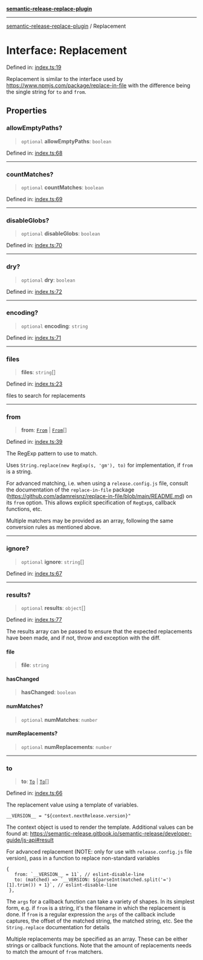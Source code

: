 [**semantic-release-replace-plugin**](../README.md)

***

[semantic-release-replace-plugin](../README.md) / Replacement

# Interface: Replacement

Defined in: [index.ts:19](https://github.com/centralnicgroup-opensource/rtldev-middleware-semantic-release-replace-plugin/blob/3c967f53ff3edf273839579fb756410beeb0ef7d/src/index.ts#L19)

Replacement is similar to the interface used by https://www.npmjs.com/package/replace-in-file
with the difference being the single string for `to` and `from`.

## Properties

### allowEmptyPaths?

> `optional` **allowEmptyPaths**: `boolean`

Defined in: [index.ts:68](https://github.com/centralnicgroup-opensource/rtldev-middleware-semantic-release-replace-plugin/blob/3c967f53ff3edf273839579fb756410beeb0ef7d/src/index.ts#L68)

***

### countMatches?

> `optional` **countMatches**: `boolean`

Defined in: [index.ts:69](https://github.com/centralnicgroup-opensource/rtldev-middleware-semantic-release-replace-plugin/blob/3c967f53ff3edf273839579fb756410beeb0ef7d/src/index.ts#L69)

***

### disableGlobs?

> `optional` **disableGlobs**: `boolean`

Defined in: [index.ts:70](https://github.com/centralnicgroup-opensource/rtldev-middleware-semantic-release-replace-plugin/blob/3c967f53ff3edf273839579fb756410beeb0ef7d/src/index.ts#L70)

***

### dry?

> `optional` **dry**: `boolean`

Defined in: [index.ts:72](https://github.com/centralnicgroup-opensource/rtldev-middleware-semantic-release-replace-plugin/blob/3c967f53ff3edf273839579fb756410beeb0ef7d/src/index.ts#L72)

***

### encoding?

> `optional` **encoding**: `string`

Defined in: [index.ts:71](https://github.com/centralnicgroup-opensource/rtldev-middleware-semantic-release-replace-plugin/blob/3c967f53ff3edf273839579fb756410beeb0ef7d/src/index.ts#L71)

***

### files

> **files**: `string`[]

Defined in: [index.ts:23](https://github.com/centralnicgroup-opensource/rtldev-middleware-semantic-release-replace-plugin/blob/3c967f53ff3edf273839579fb756410beeb0ef7d/src/index.ts#L23)

files to search for replacements

***

### from

> **from**: [`From`](../type-aliases/From.md) \| [`From`](../type-aliases/From.md)[]

Defined in: [index.ts:39](https://github.com/centralnicgroup-opensource/rtldev-middleware-semantic-release-replace-plugin/blob/3c967f53ff3edf273839579fb756410beeb0ef7d/src/index.ts#L39)

The RegExp pattern to use to match.

Uses `String.replace(new RegExp(s, 'gm'), to)` for implementation, if
`from` is a string.

For advanced matching, i.e. when using a `release.config.js` file, consult
the documentation of the `replace-in-file` package
(https://github.com/adamreisnz/replace-in-file/blob/main/README.md) on its
`from` option. This allows explicit specification of `RegExp`s, callback
functions, etc.

Multiple matchers may be provided as an array, following the same
conversion rules as mentioned above.

***

### ignore?

> `optional` **ignore**: `string`[]

Defined in: [index.ts:67](https://github.com/centralnicgroup-opensource/rtldev-middleware-semantic-release-replace-plugin/blob/3c967f53ff3edf273839579fb756410beeb0ef7d/src/index.ts#L67)

***

### results?

> `optional` **results**: `object`[]

Defined in: [index.ts:77](https://github.com/centralnicgroup-opensource/rtldev-middleware-semantic-release-replace-plugin/blob/3c967f53ff3edf273839579fb756410beeb0ef7d/src/index.ts#L77)

The results array can be passed to ensure that the expected replacements
have been made, and if not, throw and exception with the diff.

#### file

> **file**: `string`

#### hasChanged

> **hasChanged**: `boolean`

#### numMatches?

> `optional` **numMatches**: `number`

#### numReplacements?

> `optional` **numReplacements**: `number`

***

### to

> **to**: [`To`](../type-aliases/To.md) \| [`To`](../type-aliases/To.md)[]

Defined in: [index.ts:66](https://github.com/centralnicgroup-opensource/rtldev-middleware-semantic-release-replace-plugin/blob/3c967f53ff3edf273839579fb756410beeb0ef7d/src/index.ts#L66)

The replacement value using a template of variables.

`__VERSION__ = "${context.nextRelease.version}"`

The context object is used to render the template. Additional values
can be found at: https://semantic-release.gitbook.io/semantic-release/developer-guide/js-api#result

For advanced replacement (NOTE: only for use with `release.config.js` file version), pass in a function to replace non-standard variables
```
{
   from: `__VERSION__ = 11`, // eslint-disable-line
   to: (matched) => `__VERSION: ${parseInt(matched.split('=')[1].trim()) + 1}`, // eslint-disable-line
 },
```

The `args` for a callback function can take a variety of shapes. In its
simplest form, e.g. if `from` is a string, it's the filename in which the
replacement is done. If `from` is a regular expression the `args` of the
callback include captures, the offset of the matched string, the matched
string, etc. See the `String.replace` documentation for details

Multiple replacements may be specified as an array. These can be either
strings or callback functions. Note that the amount of replacements needs
to match the amount of `from` matchers.
